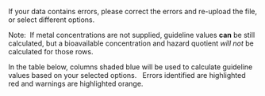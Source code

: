 If your data contains errors, please correct the errors and re-upload the file, or select different options.

Note: &nbsp;If metal concentrations are not supplied, guideline values **can** be still calculated, but a bioavailable concentration and hazard quotient *will not* be calculated for those rows.

In the table below, columns shaded blue will be used to calculate guideline values based on your selected options. &nbsp;
Errors identified are highlighted red and warnings are highlighted orange.